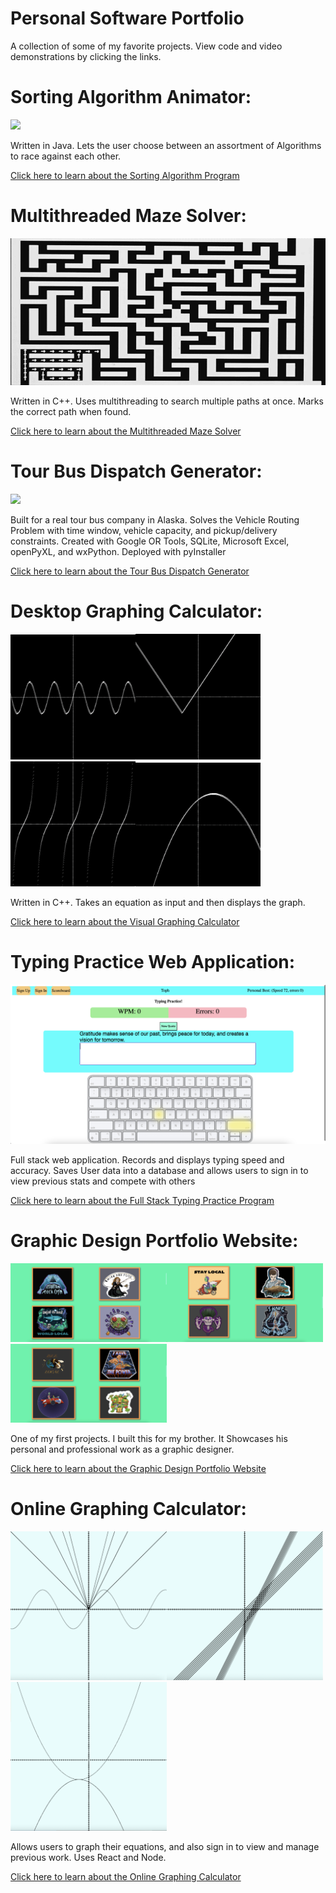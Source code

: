 # Personal Software Portfolio
A collection of some of my favorite projects. View code and video demonstrations by clicking the links.

# Sorting Algorithm Animator:
![](SortingAlgorithm/src/main/resources/Sort.gif)

Written in Java. Lets the user choose between an assortment of Algorithms to race against each other.

[Click here to learn about the Sorting Algorithm Program](./SortingAlgorithm/)

# Multithreaded Maze Solver:
![](mazeSolver/pictures/mazeGif.gif)

Written in C++. Uses multithreading to search multiple paths at once. Marks the correct path when found.

[Click here to learn about the Multithreaded Maze Solver](./mazeSolver/)

# Tour Bus Dispatch Generator:
<img src="./TourBusDispatchGenerator/officialLogo.ico" width=200>

Built for a real tour bus company in Alaska. Solves the Vehicle Routing Problem with time window, vehicle capacity, and pickup/delivery constraints. Created with Google OR Tools, SQLite, Microsoft Excel, openPyXL, and wxPython. Deployed with pyInstaller

[Click here to learn about the Tour Bus Dispatch Generator](./TourBusDispatchGenerator)

# Desktop Graphing Calculator:
<img src="./GraphingCalculator/photos/Sin.png" width=200><img src="./GraphingCalculator/photos/AbsoluteValue.png" width=200><img src="./GraphingCalculator/photos/Tangent.png" width=200><img src="./GraphingCalculator/photos/Quadratic.png" width=200>

Written in C++. Takes an equation as input and then displays the graph.

[Click here to learn about the Visual Graphing Calculator](./GraphingCalculator/)

# Typing Practice Web Application:
<img src="./typing_project/typing_frontend/readmePhotos/keyboard.png" width=800>

Full stack web application. Records and displays typing speed and accuracy. Saves User data into a database and allows users to sign in to view previous stats and compete with others

[Click here to learn about the Full Stack Typing Practice Program](./typing_project/)

# Graphic Design Portfolio Website:
<img src="./Chimichanga/micah-images/webimg1.png" width=250><img src="./Chimichanga//micah-images/webimg2.png" width=250><img src="./Chimichanga//micah-images/webimg3.png" width=250>

One of my first projects. I built this for my brother. It Showcases his personal and professional work as a graphic designer.

[Click here to learn about the Graphic Design Portfolio Website](./Chimichanga/)

# Online Graphing Calculator:
<img src="./ReactGraphingCalculator/GraphingBackend/pictures/GraphingMix.png" width=250><img src="./ReactGraphingCalculator/GraphingBackend/pictures/GaphingLinear.png" width=250><img src="./ReactGraphingCalculator/GraphingBackend/pictures/GraphingQuadratic.png" width=250>

Allows users to graph their equations, and also sign in to view and manage previous work. Uses React and Node.

[Click here to learn about the Online Graphing Calculator](./OnlineGraphingCalculator/)